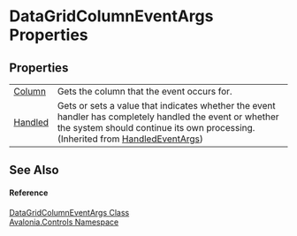 # DataGridColumnEventArgs Properties




## Properties
<table>
<tr>
<td><a href="P_Avalonia_Controls_DataGridColumnEventArgs_Column">Column</a></td>
<td>Gets the column that the event occurs for.</td>
</tr>
<tr>
<td><a href="https://learn.microsoft.com/dotnet/api/system.componentmodel.handledeventargs.handled" target="_blank" rel="noopener noreferrer">Handled</a></td>
<td>Gets or sets a value that indicates whether the event handler has completely handled the event or whether the system should continue its own processing.<br />(Inherited from <a href="https://learn.microsoft.com/dotnet/api/system.componentmodel.handledeventargs" target="_blank" rel="noopener noreferrer">HandledEventArgs</a>)</td>
</tr>
</table>

## See Also


#### Reference
<a href="T_Avalonia_Controls_DataGridColumnEventArgs">DataGridColumnEventArgs Class</a>  
<a href="N_Avalonia_Controls">Avalonia.Controls Namespace</a>  
